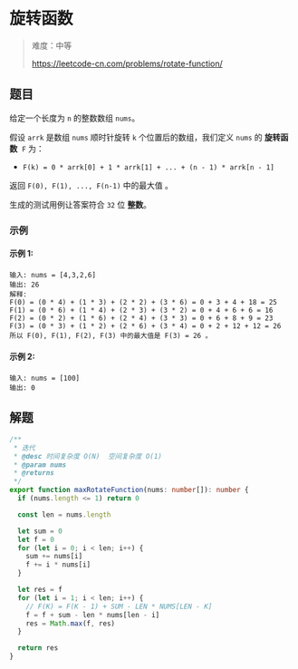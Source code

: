 # 旋转函数

> 难度：中等
>
> https://leetcode-cn.com/problems/rotate-function/

## 题目

给定一个长度为 `n` 的整数数组 `nums`。

假设 `arrk` 是数组 `nums` 顺时针旋转 `k` 个位置后的数组，我们定义 `nums` 的 **旋转函数**  `F` 为：

- `F(k) = 0 * arrk[0] + 1 * arrk[1] + ... + (n - 1) * arrk[n - 1]`

返回 `F(0), F(1), ..., F(n-1)` 中的最大值 。

生成的测试用例让答案符合 `32` 位 **整数**。

### 示例

#### 示例 1:

```
输入: nums = [4,3,2,6]
输出: 26
解释:
F(0) = (0 * 4) + (1 * 3) + (2 * 2) + (3 * 6) = 0 + 3 + 4 + 18 = 25
F(1) = (0 * 6) + (1 * 4) + (2 * 3) + (3 * 2) = 0 + 4 + 6 + 6 = 16
F(2) = (0 * 2) + (1 * 6) + (2 * 4) + (3 * 3) = 0 + 6 + 8 + 9 = 23
F(3) = (0 * 3) + (1 * 2) + (2 * 6) + (3 * 4) = 0 + 2 + 12 + 12 = 26
所以 F(0), F(1), F(2), F(3) 中的最大值是 F(3) = 26 。
```

#### 示例 2:

```
输入: nums = [100]
输出: 0
```

## 解题

```ts
/**
 * 迭代
 * @desc 时间复杂度 O(N)  空间复杂度 O(1)
 * @param nums
 * @returns
 */
export function maxRotateFunction(nums: number[]): number {
  if (nums.length <= 1) return 0

  const len = nums.length

  let sum = 0
  let f = 0
  for (let i = 0; i < len; i++) {
    sum += nums[i]
    f += i * nums[i]
  }

  let res = f
  for (let i = 1; i < len; i++) {
    // F(K) = F(K - 1) + SUM - LEN * NUMS[LEN - K]
    f = f + sum - len * nums[len - i]
    res = Math.max(f, res)
  }

  return res
}
```